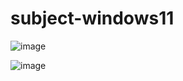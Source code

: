 # subject-windows11

![image](https://github.com/winofsql/subject-windows11/assets/1501327/dfbfb1c8-bad8-49ba-bb2d-f817c44a8af7)

![image](https://github.com/winofsql/subject-windows11/assets/1501327/d64c5026-ef9a-4c9f-a72b-445ceb5b2de7)

